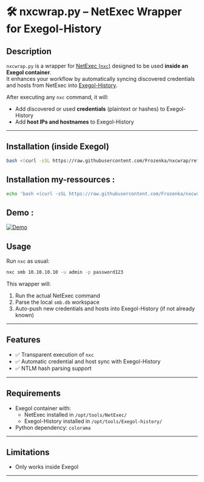 # 🛠️ nxcwrap.py – NetExec Wrapper for Exegol-History

## Description

`nxcwrap.py` is a wrapper for [NetExec (`nxc`)](https://github.com/NetExec-net/nxc) designed to be used **inside an Exegol container**.  
It enhances your workflow by automatically syncing discovered credentials and hosts from NetExec into [Exegol-History](https://github.com/ThePorgs/Exegol-history).

After executing any `nxc` command, it will:

- Add discovered or used **credentials** (plaintext or hashes) to Exegol-History
- Add **host IPs and hostnames** to Exegol-History

---

## Installation (inside Exegol)

```bash
bash <(curl -sSL https://raw.githubusercontent.com/Frozenka/nxcwrap/refs/heads/main/install_nxcwraper.sh)

```
## Installation my-ressources :
```bash
echo 'bash <(curl -sSL https://raw.githubusercontent.com/Frozenka/nxcwrap/refs/heads/main/install_nxcwraper.sh)' > ~/.exegol/my-resources/setup/load_user_setup.sh
```

## Demo :
[![Demo](https://img.youtube.com/vi/Li9In64pfbQ/maxresdefault.jpg)](https://www.youtube.com/watch?v=Li9In64pfbQ)

## Usage

Run `nxc` as usual:

```bash
nxc smb 10.10.10.10 -u admin -p password123
```

This wrapper will:

1. Run the actual NetExec command
2. Parse the local `smb.db` workspace
3. Auto-push new credentials and hosts into Exegol-History (if not already known)

---
 
 
## Features

- ✅ Transparent execution of `nxc`
- ✅ Automatic credential and host sync with Exegol-History
- ✅ NTLM hash parsing support

---

## Requirements

- Exegol container with:
  - NetExec installed in `/opt/tools/NetExec/`
  - Exegol-History installed in `/opt/tools/Exegol-history/`
- Python dependency: `colorama`

---

## Limitations

- Only works inside Exegol  

---

 
